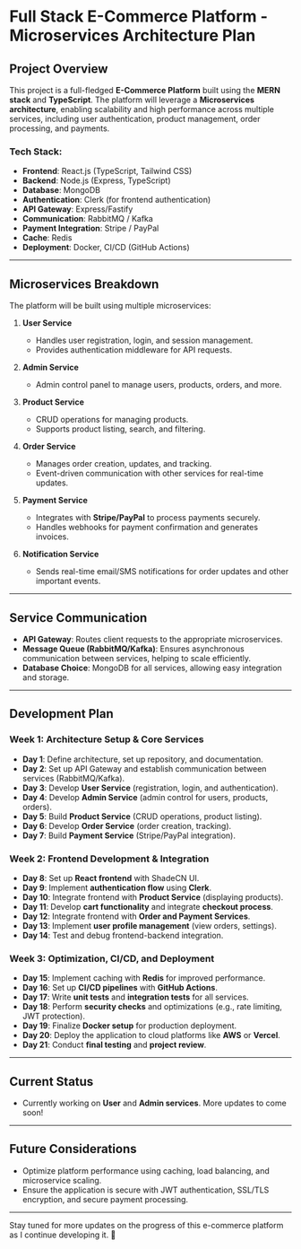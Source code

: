 # Full Stack E-Commerce Platform - Microservices Architecture Plan

## Project Overview
This project is a full-fledged **E-Commerce Platform** built using the **MERN stack** and **TypeScript**. The platform will leverage a **Microservices architecture**, enabling scalability and high performance across multiple services, including user authentication, product management, order processing, and payments.

### Tech Stack:
- **Frontend**: React.js (TypeScript, Tailwind CSS)
- **Backend**: Node.js (Express, TypeScript)
- **Database**: MongoDB
- **Authentication**: Clerk (for frontend authentication)
- **API Gateway**: Express/Fastify
- **Communication**: RabbitMQ / Kafka
- **Payment Integration**: Stripe / PayPal
- **Cache**: Redis
- **Deployment**: Docker, CI/CD (GitHub Actions)

---

## Microservices Breakdown
The platform will be built using multiple microservices:

1. **User Service**
   - Handles user registration, login, and session management.
   - Provides authentication middleware for API requests.

2. **Admin Service**
   - Admin control panel to manage users, products, orders, and more.
   
3. **Product Service**
   - CRUD operations for managing products.
   - Supports product listing, search, and filtering.

4. **Order Service**
   - Manages order creation, updates, and tracking.
   - Event-driven communication with other services for real-time updates.

5. **Payment Service**
   - Integrates with **Stripe/PayPal** to process payments securely.
   - Handles webhooks for payment confirmation and generates invoices.

6. **Notification Service**
   - Sends real-time email/SMS notifications for order updates and other important events.

---

## Service Communication

- **API Gateway**: Routes client requests to the appropriate microservices.
- **Message Queue (RabbitMQ/Kafka)**: Ensures asynchronous communication between services, helping to scale efficiently.
- **Database Choice**: MongoDB for all services, allowing easy integration and storage.

---

## Development Plan

### **Week 1: Architecture Setup & Core Services**
- **Day 1**: Define architecture, set up repository, and documentation.
- **Day 2**: Set up API Gateway and establish communication between services (RabbitMQ/Kafka).
- **Day 3**: Develop **User Service** (registration, login, and authentication).
- **Day 4**: Develop **Admin Service** (admin control for users, products, orders).
- **Day 5**: Build **Product Service** (CRUD operations, product listing).
- **Day 6**: Develop **Order Service** (order creation, tracking).
- **Day 7**: Build **Payment Service** (Stripe/PayPal integration).

### **Week 2: Frontend Development & Integration**
- **Day 8**: Set up **React frontend** with ShadeCN UI.
- **Day 9**: Implement **authentication flow** using **Clerk**.
- **Day 10**: Integrate frontend with **Product Service** (displaying products).
- **Day 11**: Develop **cart functionality** and integrate **checkout process**.
- **Day 12**: Integrate frontend with **Order and Payment Services**.
- **Day 13**: Implement **user profile management** (view orders, settings).
- **Day 14**: Test and debug frontend-backend integration.

### **Week 3: Optimization, CI/CD, and Deployment**
- **Day 15**: Implement caching with **Redis** for improved performance.
- **Day 16**: Set up **CI/CD pipelines** with **GitHub Actions**.
- **Day 17**: Write **unit tests** and **integration tests** for all services.
- **Day 18**: Perform **security checks** and optimizations (e.g., rate limiting, JWT protection).
- **Day 19**: Finalize **Docker setup** for production deployment.
- **Day 20**: Deploy the application to cloud platforms like **AWS** or **Vercel**.
- **Day 21**: Conduct **final testing** and **project review**.

---

## Current Status
- Currently working on **User** and **Admin services**. More updates to come soon!

---

## Future Considerations
- Optimize platform performance using caching, load balancing, and microservice scaling.
- Ensure the application is secure with JWT authentication, SSL/TLS encryption, and secure payment processing.

---

Stay tuned for more updates on the progress of this e-commerce platform as I continue developing it. 🚀
